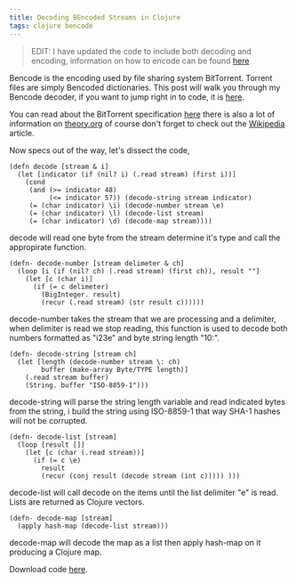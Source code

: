 ```yaml
---
title: Decoding BEncoded Streams in Clojure
tags: clojure bencode
---
```


> EDIT: I have updated the code to include both decoding and encoding,
> information on how to encode can be found
> [here](/2009/11/14/bencoding-objects-in-clojure/)

Bencode is the encoding used by file sharing system BitTorrent. Torrent
files are simply Bencoded dictionaries. This post will walk you through
my Bencode decoder, if you want to jump right in to code, it is
[here](/code/clojure/bencode.clj).

You can read about the BitTorrent specification
[here](http://www.bittorrent.org/beps/bep_0003.html) there is also a lot
of information on
[theory.org](http://wiki.theory.org/index.php/BitTorrentSpecification)
of course don't forget to check out the
[Wikipedia](http://en.wikipedia.org/wiki/Bencode) article.


Now specs out of the way, let's dissect the code,

    (defn decode [stream & i]
      (let [indicator (if (nil? i) (.read stream) (first i))]
        (cond 
         (and (>= indicator 48) 
              (<= indicator 57)) (decode-string stream indicator)
         (= (char indicator) \i) (decode-number stream \e)
         (= (char indicator) \l) (decode-list stream)
         (= (char indicator) \d) (decode-map stream))))

decode will read one byte from the stream determine it's type and call
the appropirate function.

    (defn- decode-number [stream delimeter & ch]
      (loop [i (if (nil? ch) (.read stream) (first ch)), result ""]
        (let [c (char i)]
          (if (= c delimeter)
            (BigInteger. result)
            (recur (.read stream) (str result c))))))

decode-number takes the stream that we are processing and a delimiter,
when delimiter is read we stop reading, this function is used to decode
both numbers formatted as "i23e" and byte string length "10:".


    (defn- decode-string [stream ch]
      (let [length (decode-number stream \: ch)
            buffer (make-array Byte/TYPE length)]
        (.read stream buffer)
        (String. buffer "ISO-8859-1")))

decode-string will parse the string length variable and read indicated
bytes from the string, i build the string using ISO-8859-1 that way SHA-1
hashes will not be corrupted.

    (defn- decode-list [stream]
      (loop [result []]
        (let [c (char (.read stream))]
          (if (= c \e)
            result
            (recur (conj result (decode stream (int c))))) )))

decode-list will call decode on the items until the list delimiter "e"
is read. Lists are returned as Clojure vectors.

    (defn- decode-map [stream] 
      (apply hash-map (decode-list stream)))

decode-map will decode the map as a list then apply hash-map on it
producing a Clojure map.

Download code [here](/code/clojure/bencode.clj).
